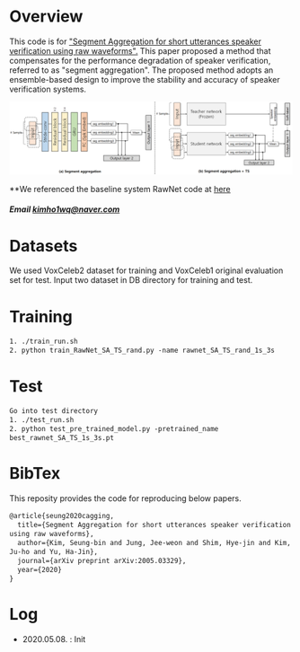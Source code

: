 # Overview
This code is for ["Segment Aggregation for short utterances speaker verification using raw waveforms".]( https://arxiv.org/pdf/2005.03329.pdf ) 
This paper proposed a method that compensates for the performance degradation of speaker verification, referred to as "segment aggregation".
The proposed method adopts an ensemble-based design to improve the stability and accuracy of speaker verification systems.



![Segment Aggregation system](./fig.png)



**We referenced the baseline system RawNet code at [here]( https://github.com/Jungjee/RawNet )
##### Email kimho1wq@naver.com

# Datasets
We used VoxCeleb2 dataset for training and VoxCeleb1 original evaluation set for test. 
Input two dataset in DB directory for training and test.

# Training
```
1. ./train_run.sh
2. python train_RawNet_SA_TS_rand.py -name rawnet_SA_TS_rand_1s_3s
```

# Test
```
Go into test directory
1. ./test_run.sh
2. python test_pre_trained_model.py -pretrained_name best_rawnet_SA_TS_1s_3s.pt
```

# BibTex

This reposity provides the code for reproducing below papers. 
```
@article{seung2020cagging,
  title={Segment Aggregation for short utterances speaker verification using raw waveforms},
  author={Kim, Seung-bin and Jung, Jee-weon and Shim, Hye-jin and Kim, Ju-ho and Yu, Ha-Jin},
  journal={arXiv preprint arXiv:2005.03329},
  year={2020}
}
```

# Log
- 2020.05.08. : Init
